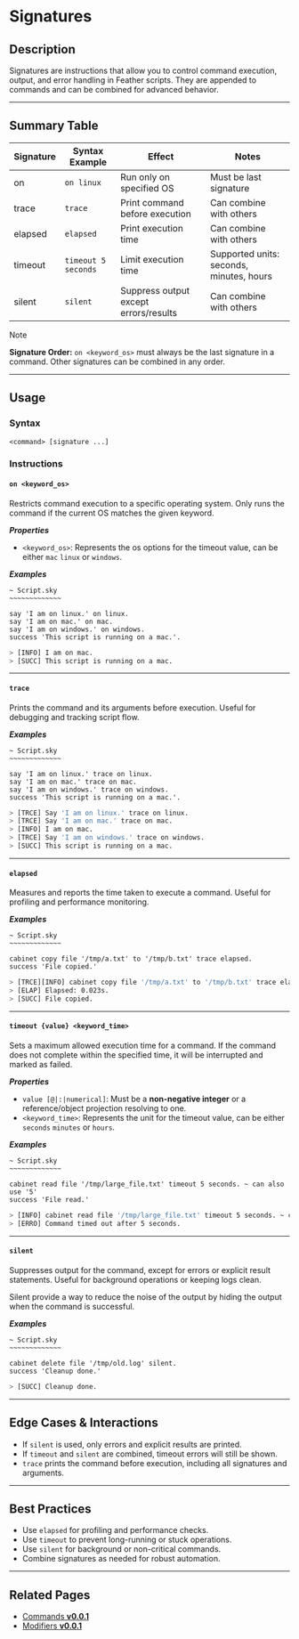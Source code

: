 # Signatures

## Description

Signatures are instructions that allow you to control command execution, output, and error handling in Feather scripts. They are appended to commands and can be combined for advanced behavior.

---

## Summary Table

| Signature | Syntax Example      | Effect                                | Notes                                    |
| --------- | ------------------- | ------------------------------------- | ---------------------------------------- |
| on        | `on linux`          | Run only on specified OS              | Must be last signature                   |
| trace     | `trace`             | Print command before execution        | Can combine with others                  |
| elapsed   | `elapsed`           | Print execution time                  | Can combine with others                  |
| timeout   | `timeout 5 seconds` | Limit execution time                  | Supported units: seconds, minutes, hours |
| silent    | `silent`            | Suppress output except errors/results | Can combine with others                  |

> [!NOTE]
>
> **Signature Order:** `on <keyword_os>` must always be the last signature in a command. Other signatures can be combined in any order.

---

## Usage

### Syntax

`<command> [signature ...]`

### Instructions

#### `on <keyword_os>`

Restricts command execution to a specific operating system. Only runs the command if the current OS matches the given keyword.

**_Properties_**

- `<keyword_os>`: Represents the os options for the timeout value, can be either `mac` `linux` or `windows`.

**_Examples_**

```sky
~ Script.sky
~~~~~~~~~~~~~

say 'I am on linux.' on linux.
say 'I am on mac.' on mac.
say 'I am on windows.' on windows.
success 'This script is running on a mac.'.
```

```bash
> [INFO] I am on mac.
> [SUCC] This script is running on a mac.
```

---

#### `trace`

Prints the command and its arguments before execution. Useful for debugging and tracking script flow.

**_Examples_**

```sky
~ Script.sky
~~~~~~~~~~~~~

say 'I am on linux.' trace on linux.
say 'I am on mac.' trace on mac.
say 'I am on windows.' trace on windows.
success 'This script is running on a mac.'.
```

```bash
> [TRCE] Say 'I am on linux.' trace on linux.
> [TRCE] Say 'I am on mac.' trace on mac.
> [INFO] I am on mac.
> [TRCE] Say 'I am on windows.' trace on windows.
> [SUCC] This script is running on a mac.
```

---

#### `elapsed`

Measures and reports the time taken to execute a command. Useful for profiling and performance monitoring.

**_Examples_**

```sky
~ Script.sky
~~~~~~~~~~~~~

cabinet copy file '/tmp/a.txt' to '/tmp/b.txt' trace elapsed.
success 'File copied.'
```

```bash
> [TRCE][INFO] cabinet copy file '/tmp/a.txt' to '/tmp/b.txt' trace elapsed.
> [ELAP] Elapsed: 0.023s.
> [SUCC] File copied.
```

---

#### `timeout {value} <keyword_time>`

Sets a maximum allowed execution time for a command. If the command does not complete within the specified time, it will be interrupted and marked as failed.

**_Properties_**

- `value [@|:|numerical]`: Must be a **non-negative integer** or a reference/object projection resolving to one.
- `<keyword_time>`: Represents the unit for the timeout value, can be either `seconds` `minutes` or `hours`.

**_Examples_**

```sky
~ Script.sky
~~~~~~~~~~~~~

cabinet read file '/tmp/large_file.txt' timeout 5 seconds. ~ can also use '5'
success 'File read.'
```

```bash
> [INFO] cabinet read file '/tmp/large_file.txt' timeout 5 seconds. ~ can also use '5'
> [ERRO] Command timed out after 5 seconds.
```

---

#### `silent`

Suppresses output for the command, except for errors or explicit result statements. Useful for background operations or keeping logs clean.

Silent provide a way to reduce the noise of the output by hiding the output when the command is successful.

**_Examples_**

```sky
~ Script.sky
~~~~~~~~~~~~~

cabinet delete file '/tmp/old.log' silent.
success 'Cleanup done.'
```

```bash
> [SUCC] Cleanup done.
```

---

## Edge Cases & Interactions

- If `silent` is used, only errors and explicit results are printed.
- If `timeout` and `silent` are combined, timeout errors will still be shown.
- `trace` prints the command before execution, including all signatures and arguments.

---

## Best Practices

- Use `elapsed` for profiling and performance checks.
- Use `timeout` to prevent long-running or stuck operations.
- Use `silent` for background or non-critical commands.
- Combine signatures as needed for robust automation.

---

## Related Pages

- [Commands **v0.0.1**](../commands-0.0.1.md)
- [Modifiers **v0.0.1**](../modifiers-0.0.1.md)
